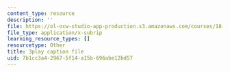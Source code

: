 ```yaml
---
content_type: resource
description: ''
file: https://ol-ocw-studio-app-production.s3.amazonaws.com/courses/18-06sc-linear-algebra-fall-2011/7b1cc3a429675f14a15b696abe12bd57_rMv2rDiOTsI.vtt
file_type: application/x-subrip
learning_resource_types: []
resourcetype: Other
title: 3play caption file
uid: 7b1cc3a4-2967-5f14-a15b-696abe12bd57
---
```

